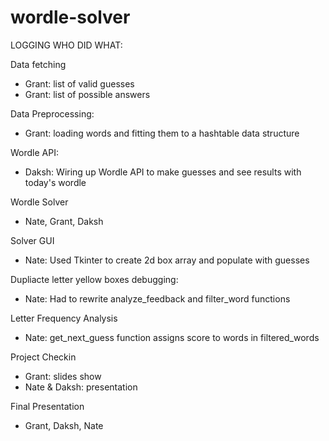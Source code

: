 # wordle-solver

LOGGING WHO DID WHAT:

Data fetching
- Grant: list of valid guesses
- Grant: list of possible answers


Data Preprocessing:
- Grant: loading words and fitting them to a hashtable data structure


Wordle API:
- Daksh: Wiring up Wordle API to make guesses and see results with today's wordle


Wordle Solver
- Nate, Grant, Daksh


Solver GUI
- Nate: Used Tkinter to create 2d box array and populate with guesses


Dupliacte letter yellow boxes debugging:
- Nate: Had to rewrite analyze_feedback and filter_word functions


Letter Frequency Analysis
- Nate: get_next_guess function assigns score to words in filtered_words

  
Project Checkin
- Grant: slides show
- Nate & Daksh: presentation


Final Presentation
- Grant, Daksh, Nate
